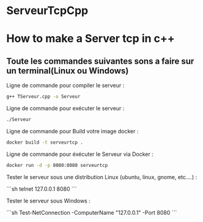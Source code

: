 # ServeurTcpCpp
<h1>How to make a Server tcp in c++</h1>

<h2>Toute les commandes suivantes sons a faire sur un terminal(Linux ou Windows)</h2>

<p>Ligne de commande pour compiler le serveur :</p>

```sh
g++ TServeur.cpp -o Serveur
```
<p>Ligne de commande pour exécuter le serveur :</p>

```sh
./Serveur
```
<p>Ligne de commande pour Build votre image docker :</p>

```sh
docker build -t serveurtcp .
```

<p>Ligne de commande pour éxécuter le Serveur via Docker :</p>

```sh
docker run -d -p 8080:8080 serveurtcp
```

<p>Tester le serveur sous une distribution Linux (ubuntu, linux, gnome, etc....) :</p>
```sh
telnet 127.0.0.1 8080
```

<p>Tester le serveur sous Windows : </p>
```sh
Test-NetConnection -ComputerName "127.0.0.1" -Port 8080
```